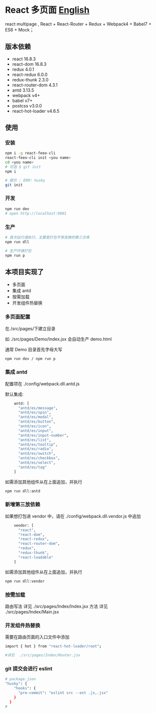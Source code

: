 # React 多页面 [English](./README.md)

react multipage , React + React-Router + Redux + Webpack4 + Babel7 + ES6 + Mock；

## 版本依赖

- react 16.8.3
- react-dom 16.8.3
- redux 4.0.1
- react-redux 6.0.0
- redux-thunk 2.3.0
- react-router-dom 4.3.1
- antd 3.13.5
- webpack v4+
- babel v7+
- postcss v3.0.0
- react-hot-loader v4.6.5

## 使用

### 安装

```bash
npm i -g react-feeo-cli
react-feeo-cli init <you name>
cd <you name>
# 可选 $ git init
npm i

# 提示 : ERR! husky
git init
```

### 开发

```bash
npm run dev
# open http://localhost:9001
```

### 生产

```bash
# 首次运行请执行，主要是打包不常变换的第三方库
npm run dll

# 生产环境打包
npm run p
```

## 本项目实现了

- 多页面
- 集成 antd
- 按需加载
- 开发组件热替换

### 多页面配置

在./src/pages/下建立目录

如 ./src/pages/Demo/Index.jsx 会自动生产 demo.html

通常 Demo 目录首先字母大写

```bash
npm run dev / npm run p
```

### 集成 antd

配置项在 ./config/webpack.dll.antd.js

默认集成:

```bash
    antd: [
      "antd/es/message",
      "antd/es/spin",
      "antd/es/modal",
      "antd/es/button",
      "antd/es/icon",
      "antd/es/input",
      "antd/es/input-number",
      "antd/es/list",
      "antd/es/tooltip",
      "antd/es/radio",
      "antd/es/switch",
      "antd/es/checkbox",
      "antd/es/select",
      "antd/es/tag"
    ]
```

如需添加其他组件从在上面追加，并执行

```bash
npm run dll:antd
```

### 新增第三放依赖

如果想打包进 vendor 中，请在 ./config/webpack.dll.vendor.js 中追加

```bash
    vendor: [
      "react",
      "react-dom",
      "react-redux",
      "react-router-dom",
      "redux",
      "redux-thunk",
      "react-loadable"
    ]
```

如需添加其他组件从在上面追加，并执行

```bash
npm run dll:vendor
```

### 按需加载

路由写法 详见 ./src/pages/Index/Index.jsx
方法 详见 ./src/pages/Index/Main.jsx

### 开发组件热替换

需要在路由页面的入口文件中添加

```bash
import { hot } from "react-hot-loader/root";

#详见  ./src/pages/Index/Router.jsx

```

### git 提交会进行 eslint

```bash
# package.json
"husky": {
    "hooks": {
      "pre-commit": "eslint src --ext .js,.jsx"
    }
  }
#
```
